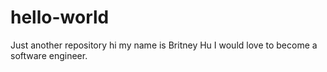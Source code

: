# hello-world
Just another repository 
hi my name is Britney Hu I would love to become a software engineer.
